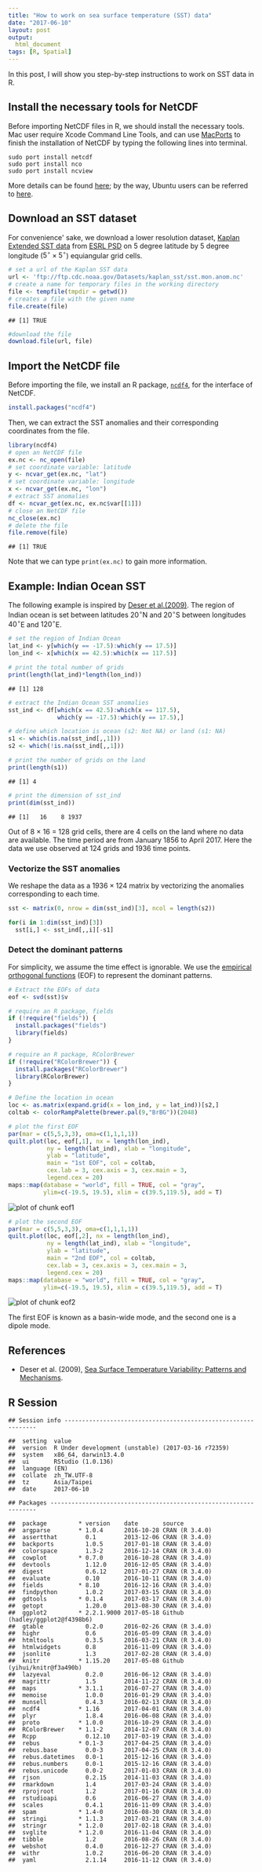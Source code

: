 ```yaml
---
title: "How to work on sea surface temperature (SST) data"
date: "2017-06-10"
layout: post
output:
  html_document
tags: [R, Spatial]
---
```



In this post, I will show you step-by-step instructions to  work on SST data in R.

## Install the necessary tools for NetCDF

Before importing NetCDF files in R, we should install the necessary tools. Mac user require Xcode Command Line Tools, and can use [MacPorts](https://www.macports.org) to finish the installation of NetCDF by typing the following lines into terminal.

```
sudo port install netcdf
sudo port install nco
sudo port install ncview
```
More details can be found [here](http://mazamascience.com/WorkingWithData/?p=1474); by the way, Ubuntu users can be referred to [here](https://stackoverflow.com/questions/11319698/how-to-install-r-packages-rnetcdf-and-ncdf-on-ubuntu).



## Download an SST dataset

For convenience' sake, we download a lower resolution dataset, [Kaplan Extended SST data](ftp://ftp.cdc.noaa.gov/Datasets/kaplan_sst/sst.mon.anom.nc) from [ESRL PSD](https://www.esrl.noaa.gov/psd/data/gridded/data.kaplan_sst.html) on 5 degree latitude by 5 degree longitude ($5^{\circ} \times 5^{\circ}$) equiangular grid cells.


~~~r
# set a url of the Kaplan SST data
url <- 'ftp://ftp.cdc.noaa.gov/Datasets/kaplan_sst/sst.mon.anom.nc'
# create a name for temporary files in the working directory
file <- tempfile(tmpdir = getwd()) 
# creates a file with the given name
file.create(file)
~~~

~~~
## [1] TRUE
~~~

~~~r
#download the file
download.file(url, file)
~~~


## Import the NetCDF file

Before importing the file, we install an R package, [```ncdf4```](https://cran.r-project.org/web/packages/ncdf4/ncdf4.pdf), for the interface of NetCDF.


~~~r
install.packages("ncdf4")
~~~
Then, we can extract the SST anomalies and their corresponding coordinates from the file.


~~~r
library(ncdf4)
# open an NetCDF file
ex.nc <- nc_open(file)
# set coordinate variable: latitude
y <- ncvar_get(ex.nc, "lat")
# set coordinate variable: longitude
x <- ncvar_get(ex.nc, "lon")  
# extract SST anomalies
df <- ncvar_get(ex.nc, ex.nc$var[[1]])
# close an NetCDF file
nc_close(ex.nc)
# delete the file
file.remove(file)  
~~~

~~~
## [1] TRUE
~~~
Note that we can type ```print(ex.nc)``` to gain more information.


## Example: Indian Ocean SST
The following example is inspired by [Deser et al.(2009)](http://www.cgd.ucar.edu/staff/cdeser/docs/deser.sstvariability.annrevmarsci10.pdf). The region of Indian ocean is set between latitudes $20^{\circ}$N and $20^{\circ}$S between longitudes $40^{\circ}$E and $120^{\circ}$E. 


~~~r
# set the region of Indian Ocean
lat_ind <- y[which(y == -17.5):which(y == 17.5)]
lon_ind <- x[which(x == 42.5):which(x == 117.5)]

# print the total number of grids
print(length(lat_ind)*length(lon_ind))
~~~

~~~
## [1] 128
~~~

~~~r
# extract the Indian Ocean SST anomalies
sst_ind <- df[which(x == 42.5):which(x == 117.5), 
              which(y == -17.5):which(y == 17.5),]

# define which location is ocean (s2: Not NA) or land (s1: NA)
s1 <- which(is.na(sst_ind[,,1]))
s2 <- which(!is.na(sst_ind[,,1]))

# print the number of grids on the land
print(length(s1))
~~~

~~~
## [1] 4
~~~

~~~r
# print the dimension of sst_ind
print(dim(sst_ind))
~~~

~~~
## [1]   16    8 1937
~~~

Out of 8 × 16 = 128 grid cells, there are 4 cells on the land where no data are available. The time period are from January 1856 to April 2017. Here the data we use observed at $124$ grids and 1936 time points.

### Vectorize the SST anomalies 

We reshape the data as a $1936 \times 124$ matrix by vectorizing the anomalies corresponding to each time.


~~~r
sst <- matrix(0, nrow = dim(sst_ind)[3], ncol = length(s2))

for(i in 1:dim(sst_ind)[3])
  sst[i,] <- sst_ind[,,i][-s1]
~~~

### Detect the dominant patterns

For simplicity, we assume the time effect is ignorable. We use the [empirical orthogonal functions](https://en.wikipedia.org/wiki/Empirical_orthogonal_functions) (EOF) to represent the dominant patterns.


~~~r
# Extract the EOFs of data
eof <- svd(sst)$v

# require an R package, fields
if (!require("fields")) {
  install.packages("fields")
  library(fields)
}

# require an R package, RColorBrewer
if (!require("RColorBrewer")) {
  install.packages("RColorBrewer")
  library(RColorBrewer)
}

# Define the location in ocean
loc <- as.matrix(expand.grid(x = lon_ind, y = lat_ind))[s2,]
coltab <- colorRampPalette(brewer.pal(9,"BrBG"))(2048)
~~~

~~~r
# plot the first EOF
par(mar = c(5,5,3,3), oma=c(1,1,1,1))
quilt.plot(loc, eof[,1], nx = length(lon_ind), 
           ny = length(lat_ind), xlab = "longitude",
           ylab = "latitude", 
           main = "1st EOF", col = coltab,
           cex.lab = 3, cex.axis = 3, cex.main = 3,
           legend.cex = 20)
maps::map(database = "world", fill = TRUE, col = "gray", 
          ylim=c(-19.5, 19.5), xlim = c(39.5,119.5), add = T)
~~~

<img src="{{ site.url }}/assets/how_to_work_on_sst_data/eof1-1..svg" title="plot of chunk eof1" alt="plot of chunk eof1" style="display: block; margin: auto;" />

~~~r
# plot the second EOF
par(mar = c(5,5,3,3), oma=c(1,1,1,1))
quilt.plot(loc, eof[,2], nx = length(lon_ind), 
           ny = length(lat_ind), xlab = "longitude",
           ylab = "latitude", 
           main = "2nd EOF", col = coltab,
           cex.lab = 3, cex.axis = 3, cex.main = 3,
           legend.cex = 20)
maps::map(database = "world", fill = TRUE, col = "gray", 
          ylim=c(-19.5, 19.5), xlim = c(39.5,119.5), add = T)
~~~

<img src="{{ site.url }}/assets/how_to_work_on_sst_data/eof2-1..svg" title="plot of chunk eof2" alt="plot of chunk eof2" style="display: block; margin: auto;" />

The first EOF is known as a basin-wide mode, and the second one is a dipole mode. 


## References
* Deser et al. (2009), [Sea Surface Temperature Variability: Patterns and Mechanisms](http://www.cgd.ucar.edu/staff/cdeser/docs/deser.sstvariability.annrevmarsci10.pdf).

## R Session


~~~
## Session info --------------------------------------------------------------
~~~

~~~
##  setting  value                                             
##  version  R Under development (unstable) (2017-03-16 r72359)
##  system   x86_64, darwin13.4.0                              
##  ui       RStudio (1.0.136)                                 
##  language (EN)                                              
##  collate  zh_TW.UTF-8                                       
##  tz       Asia/Taipei                                       
##  date     2017-06-10
~~~

~~~
## Packages ------------------------------------------------------------------
~~~

~~~
##  package         * version    date       source                         
##  argparse        * 1.0.4      2016-10-28 CRAN (R 3.4.0)                 
##  assertthat        0.1        2013-12-06 CRAN (R 3.4.0)                 
##  backports         1.0.5      2017-01-18 CRAN (R 3.4.0)                 
##  colorspace        1.3-2      2016-12-14 CRAN (R 3.4.0)                 
##  cowplot         * 0.7.0      2016-10-28 CRAN (R 3.4.0)                 
##  devtools          1.12.0     2016-12-05 CRAN (R 3.4.0)                 
##  digest            0.6.12     2017-01-27 CRAN (R 3.4.0)                 
##  evaluate          0.10       2016-10-11 CRAN (R 3.4.0)                 
##  fields          * 8.10       2016-12-16 CRAN (R 3.4.0)                 
##  findpython        1.0.2      2017-03-15 CRAN (R 3.4.0)                 
##  gdtools         * 0.1.4      2017-03-17 CRAN (R 3.4.0)                 
##  getopt            1.20.0     2013-08-30 CRAN (R 3.4.0)                 
##  ggplot2         * 2.2.1.9000 2017-05-18 Github (hadley/ggplot2@f4398b6)
##  gtable            0.2.0      2016-02-26 CRAN (R 3.4.0)                 
##  highr             0.6        2016-05-09 CRAN (R 3.4.0)                 
##  htmltools         0.3.5      2016-03-21 CRAN (R 3.4.0)                 
##  htmlwidgets       0.8        2016-11-09 CRAN (R 3.4.0)                 
##  jsonlite          1.3        2017-02-28 CRAN (R 3.4.0)                 
##  knitr           * 1.15.20    2017-05-08 Github (yihui/knitr@f3a490b)   
##  lazyeval          0.2.0      2016-06-12 CRAN (R 3.4.0)                 
##  magrittr          1.5        2014-11-22 CRAN (R 3.4.0)                 
##  maps            * 3.1.1      2016-07-27 CRAN (R 3.4.0)                 
##  memoise           1.0.0      2016-01-29 CRAN (R 3.4.0)                 
##  munsell           0.4.3      2016-02-13 CRAN (R 3.4.0)                 
##  ncdf4           * 1.16       2017-04-01 CRAN (R 3.4.0)                 
##  plyr              1.8.4      2016-06-08 CRAN (R 3.4.0)                 
##  proto           * 1.0.0      2016-10-29 CRAN (R 3.4.0)                 
##  RColorBrewer    * 1.1-2      2014-12-07 CRAN (R 3.4.0)                 
##  Rcpp              0.12.10    2017-03-19 CRAN (R 3.4.0)                 
##  rebus           * 0.1-3      2017-04-25 CRAN (R 3.4.0)                 
##  rebus.base        0.0-3      2017-04-25 CRAN (R 3.4.0)                 
##  rebus.datetimes   0.0-1      2015-12-16 CRAN (R 3.4.0)                 
##  rebus.numbers     0.0-1      2015-12-16 CRAN (R 3.4.0)                 
##  rebus.unicode     0.0-2      2017-01-03 CRAN (R 3.4.0)                 
##  rjson             0.2.15     2014-11-03 CRAN (R 3.4.0)                 
##  rmarkdown         1.4        2017-03-24 CRAN (R 3.4.0)                 
##  rprojroot         1.2        2017-01-16 CRAN (R 3.4.0)                 
##  rstudioapi        0.6        2016-06-27 CRAN (R 3.4.0)                 
##  scales            0.4.1      2016-11-09 CRAN (R 3.4.0)                 
##  spam            * 1.4-0      2016-08-30 CRAN (R 3.4.0)                 
##  stringi         * 1.1.3      2017-03-21 CRAN (R 3.4.0)                 
##  stringr         * 1.2.0      2017-02-18 CRAN (R 3.4.0)                 
##  svglite         * 1.2.0      2016-11-04 CRAN (R 3.4.0)                 
##  tibble            1.2        2016-08-26 CRAN (R 3.4.0)                 
##  webshot           0.4.0      2016-12-27 CRAN (R 3.4.0)                 
##  withr             1.0.2      2016-06-20 CRAN (R 3.4.0)                 
##  yaml              2.1.14     2016-11-12 CRAN (R 3.4.0)
~~~
